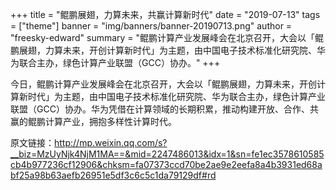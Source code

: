+++
title = "鲲鹏展翅，力算未来，共赢计算新时代"
date = "2019-07-13"
tags = ["theme"]
banner = "img/banners/banner-20190713.png"
author = "freesky-edward"
summary = "鲲鹏计算产业发展峰会在北京召开，大会以「鲲鹏展翅，力算未来，开创计算新时代」为主题，由中国电子技术标准化研究院、华为联合主办，绿色计算产业联盟（GCC）协办。"
+++

今日，鲲鹏计算产业发展峰会在北京召开，大会以「鲲鹏展翅，力算未来，开创计算新时代」为主题，由中国电子技术标准化研究院、华为联合主办，绿色计算产业联盟（GCC）协办。华为凭借在计算领域的长期积累，推动构建开放、合作、共赢的鲲鹏计算产业，拥抱多样性计算时代。

原文链接：http://mp.weixin.qq.com/s?__biz=MzUyNjk4NjM1MA==&mid=2247486013&idx=1&sn=fe1ec3578610585cb4b977236cf12906&chksm=fa07373ccd70be2ae9e2eefa8a4b3931ed68abf25a98b63aefb26951e5df3c6c5c1da79129df#rd

<br>
<br>
<br>
<br>
<br>
<br>
<br>
<br>
<br>
<br>
<br>
<br>
<br>
<br>
<br>